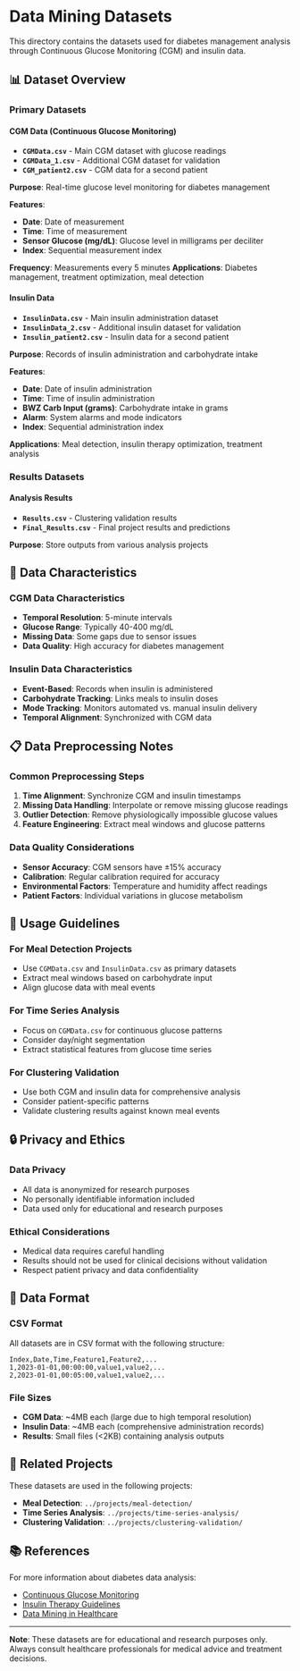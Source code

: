 # Data Mining Datasets

This directory contains the datasets used for diabetes management analysis through Continuous Glucose Monitoring (CGM) and insulin data.

## 📊 Dataset Overview

### Primary Datasets

#### CGM Data (Continuous Glucose Monitoring)
- **`CGMData.csv`** - Main CGM dataset with glucose readings
- **`CGMData_1.csv`** - Additional CGM dataset for validation
- **`CGM_patient2.csv`** - CGM data for a second patient

**Purpose**: Real-time glucose level monitoring for diabetes management

**Features**:
- **Date**: Date of measurement
- **Time**: Time of measurement
- **Sensor Glucose (mg/dL)**: Glucose level in milligrams per deciliter
- **Index**: Sequential measurement index

**Frequency**: Measurements every 5 minutes
**Applications**: Diabetes management, treatment optimization, meal detection

#### Insulin Data
- **`InsulinData.csv`** - Main insulin administration dataset
- **`InsulinData_2.csv`** - Additional insulin dataset for validation
- **`Insulin_patient2.csv`** - Insulin data for a second patient

**Purpose**: Records of insulin administration and carbohydrate intake

**Features**:
- **Date**: Date of insulin administration
- **Time**: Time of insulin administration
- **BWZ Carb Input (grams)**: Carbohydrate intake in grams
- **Alarm**: System alarms and mode indicators
- **Index**: Sequential administration index

**Applications**: Meal detection, insulin therapy optimization, treatment analysis

### Results Datasets

#### Analysis Results
- **`Results.csv`** - Clustering validation results
- **`Final_Results.csv`** - Final project results and predictions

**Purpose**: Store outputs from various analysis projects

## 🔬 Data Characteristics

### CGM Data Characteristics
- **Temporal Resolution**: 5-minute intervals
- **Glucose Range**: Typically 40-400 mg/dL
- **Missing Data**: Some gaps due to sensor issues
- **Data Quality**: High accuracy for diabetes management

### Insulin Data Characteristics
- **Event-Based**: Records when insulin is administered
- **Carbohydrate Tracking**: Links meals to insulin doses
- **Mode Tracking**: Monitors automated vs. manual insulin delivery
- **Temporal Alignment**: Synchronized with CGM data

## 📋 Data Preprocessing Notes

### Common Preprocessing Steps
1. **Time Alignment**: Synchronize CGM and insulin timestamps
2. **Missing Data Handling**: Interpolate or remove missing glucose readings
3. **Outlier Detection**: Remove physiologically impossible glucose values
4. **Feature Engineering**: Extract meal windows and glucose patterns

### Data Quality Considerations
- **Sensor Accuracy**: CGM sensors have ±15% accuracy
- **Calibration**: Regular calibration required for accuracy
- **Environmental Factors**: Temperature and humidity affect readings
- **Patient Factors**: Individual variations in glucose metabolism

## 🎯 Usage Guidelines

### For Meal Detection Projects
- Use `CGMData.csv` and `InsulinData.csv` as primary datasets
- Extract meal windows based on carbohydrate input
- Align glucose data with meal events

### For Time Series Analysis
- Focus on `CGMData.csv` for continuous glucose patterns
- Consider day/night segmentation
- Extract statistical features from glucose time series

### For Clustering Validation
- Use both CGM and insulin data for comprehensive analysis
- Consider patient-specific patterns
- Validate clustering results against known meal events

## 🔒 Privacy and Ethics

### Data Privacy
- All data is anonymized for research purposes
- No personally identifiable information included
- Data used only for educational and research purposes

### Ethical Considerations
- Medical data requires careful handling
- Results should not be used for clinical decisions without validation
- Respect patient privacy and data confidentiality

## 📝 Data Format

### CSV Format
All datasets are in CSV format with the following structure:
```csv
Index,Date,Time,Feature1,Feature2,...
1,2023-01-01,00:00:00,value1,value2,...
2,2023-01-01,00:05:00,value1,value2,...
```

### File Sizes
- **CGM Data**: ~4MB each (large due to high temporal resolution)
- **Insulin Data**: ~4MB each (comprehensive administration records)
- **Results**: Small files (<2KB) containing analysis outputs

## 🔗 Related Projects

These datasets are used in the following projects:
- **Meal Detection**: `../projects/meal-detection/`
- **Time Series Analysis**: `../projects/time-series-analysis/`
- **Clustering Validation**: `../projects/clustering-validation/`

## 📚 References

For more information about diabetes data analysis:
- [Continuous Glucose Monitoring](https://www.diabetes.org/diabetes/continuous-glucose-monitoring)
- [Insulin Therapy Guidelines](https://www.diabetes.org/diabetes/medication-management/insulin-other-injectables)
- [Data Mining in Healthcare](https://www.ncbi.nlm.nih.gov/pmc/articles/PMC4287079/)

---

**Note**: These datasets are for educational and research purposes only. Always consult healthcare professionals for medical advice and treatment decisions.
